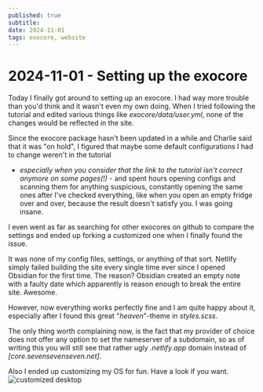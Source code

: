 ```yaml
---
published: true
subtitle: 
date: 2024-11-01
tags: exocore, website
---
```


# 2024-11-01 - Setting up the exocore

Today I finally got around to setting up an exocore. I had way more trouble than you'd think and it wasn't even my own doing. 
When I tried following the tutorial and edited various things like *exocore/data/user.yml*, none of the changes would be reflected in the site. 

Since the exocore package hasn't been updated in a while and Charlie said that it was "on hold", I figured that maybe some default configurations I had to change weren't in the tutorial 
- *especially when you consider that the link to the tutorial isn't correct anymore on some pages(!)* - 
and spent hours opening configs and scanning them for anything suspicious, constantly opening the same ones after I've checked everything, like when you open an empty fridge over and over, because the result doesn't satisfy you. I was going insane.

I even went as far as searching for other exocores on github to compare the settings and ended up forking a customized one when I finally found the issue.

It was none of my config files, settings, or anything of that sort. Netlify simply failed building the site every single time ever since I opened Obsidian for the first time. The reason? Obsidian created an empty note with a faulty date which apparently is reason enough to break the entire site. Awesome.

However, now everything works perfectly fine and I am quite happy about it, especially after I found this great "*heaven*"-theme in *styles.scss*.

The only thing worth complaining now, is the fact that my provider of choice does not offer any option to set the nameserver of a subdomain, so as of writing this you will still see that rather ugly *.netlify.app* domain instead of *[core.sevensevenseven.net]*.

Also I ended up customizing my OS for fun. Have a look if you want.
![customized desktop](desktop24nov1.png)